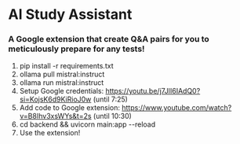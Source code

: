 # AI Study Assistant
### A Google extension that create Q&A pairs for you to meticulously prepare for any tests!

1. pip install -r requirements.txt
2. ollama pull mistral:instruct
3. ollama run mistral:instruct
4. Setup Google credentials: https://youtu.be/j7JlI6IAdQ0?si=KojsK6d9KiRioJ0w (until 7:25)
5. Add code to Google extension: https://www.youtube.com/watch?v=B8Ihv3xsWYs&t=2s (until 10:30)
5. cd backend && uvicorn main:app --reload
6. Use the extension!
